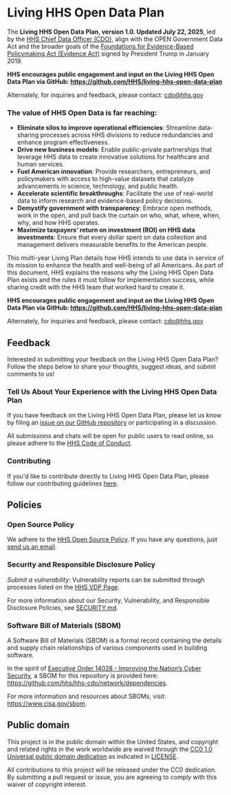 # Living HHS Open Data Plan

The **Living HHS Open Data Plan, version 1.0. Updated July 22, 2025**, led by the [HHS Chief Data Officer (CDO)](https://cdo.hhs.gov/s/), align with the OPEN Government Data Act and the broader goals of the [Foundations for Evidence-Based Policymaking Act (Evidence Act)](https://aspe.hhs.gov/topics/data/evidence-act-0) signed by President Trump in January 2019. 

**HHS encourages public engagement and input on the Living HHS Open Data Plan via GitHub: <https://github.com/HHS/living-hhs-open-data-plan>**
 
Alternately, for inquiries and feedback, please contact: [cdo@hhs.gov](mailto:cdo@hhs.gov)

### The value of HHS Open Data is far reaching:

* **Eliminate silos to improve operational efficiencies**: Streamline data-sharing processes across HHS divisions to reduce redundancies and enhance program effectiveness.
* **Drive new business models**: Enable public-private partnerships that leverage HHS data to create innovative solutions for healthcare and human services.
* **Fuel American innovation**: Provide researchers, entrepreneurs, and policymakers with access to high-value datasets that catalyze advancements in science, technology, and public health.
* **Accelerate scientific breakthroughs**: Facilitate the use of real-world data to inform research and evidence-based policy decisions.
* **Demystify government with transparency**: Embrace open methods, work in the open, and pull back the curtain on who, what, where, when, why, and how HHS operates.
* **Maximize taxpayers’ return on investment (ROI) on HHS data investments**: Ensure that every dollar spent on data collection and management delivers measurable benefits to the American people.

This multi-year Living Plan details how HHS intends to use data in service of its mission to enhance the health and well-being of all Americans. As part of this document, HHS explains the reasons why the Living HHS Open Data Plan exists and the rules it must follow for implementation success, while sharing credit with the HHS team that worked hard to create it.

**HHS encourages public engagement and input on the Living HHS Open Data Plan via GitHub: <https://github.com/HHS/living-hhs-open-data-plan>**
 
Alternately, for inquiries and feedback, please contact: [cdo@hhs.gov](mailto:cdo@hhs.gov)

## Feedback

Interested in submitting your feedback on the Living HHS Open Data Plan? Follow the steps below to share your thoughts, suggest ideas, and submit comments to us!

### Tell Us About Your Experience with the Living HHS Open Data Plan

If you have feedback on the Living HHS Open Data Plan, please let us know by filing an [issue on our GitHub repository](https://hhs.github.io/lodp-ux/) or participating in a discussion.  

All submissions and chats will be open for public users to read online, so please adhere to the [HHS Code of Conduct](CODE_OF_CONDUCT.md).

### Contributing

If you'd like to contribute directly to Living HHS Open Data Plan, please follow our contributing guidelines [here](CONTRIBUTING.md).

## Policies

### Open Source Policy

We adhere to the [HHS Open Source
Policy](https://www.hhs.gov/sites/default/files/hhs-open-gov-plan-v4-2016.pdf). If you have any
questions, just [send us an email](mailto:cdo@hhs.gov).

### Security and Responsible Disclosure Policy

_Submit a vulnerability:_ Vulnerability reports can be submitted through processes listed on the [HHS VDP Page](https://www.hhs.gov/vulnerability-disclosure-policy/index.html). 

For more information about our Security, Vulnerability, and Responsible Disclosure Policies, see [SECURITY.md](SECURITY.md).

### Software Bill of Materials (SBOM)

A Software Bill of Materials (SBOM) is a formal record containing the details and supply chain relationships of various components used in building software.

In the spirit of [Executive Order 14028 - Improving the Nation’s Cyber Security](https://www.gsa.gov/technology/it-contract-vehicles-and-purchasing-programs/information-technology-category/it-security/executive-order-14028), a SBOM for this repository is provided here: https://github.com/hhs/hhs-cdo/network/dependencies.

For more information and resources about SBOMs, visit: https://www.cisa.gov/sbom.

## Public domain

This project is in the public domain within the United States, and copyright and related rights in the work worldwide are waived through the [CC0 1.0 Universal public domain dedication](https://creativecommons.org/publicdomain/zero/1.0/) as indicated in [LICENSE](LICENSE).

All contributions to this project will be released under the CC0 dedication. By submitting a pull request or issue, you are agreeing to comply with this waiver of copyright interest.
